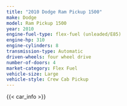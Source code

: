 ```yaml
---
title: "2010 Dodge Ram Pickup 1500"
make: Dodge
model: Ram Pickup 1500
year: 2010
engine-fuel-type: flex-fuel (unleaded/E85)
engine-hp: 310
engine-cylinders: 8
transmission-type: Automatic
driven-wheels: four wheel drive
number-of-doors: 4
market-category: Flex Fuel
vehicle-size: Large
vehicle-style: Crew Cab Pickup
---
```


{{< car_info >}}
